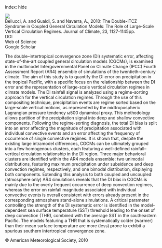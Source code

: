 index: hide

<div class="Citation">
    <div class="Citation-thumb CitationThumb-linked"  data-href="https://doi.org/10.1175/2009jcli3002.1">
      <img src="https://static.claimspace.cloud/climate-study-static/refs/thumbs/9/Bellucci_et_al_2010-thumb.png" />
    </div>

  <div class="Citation-body">
    <div class="Citation-text">Bellucci, A. and Gualdi, S. and Navarra, A., 2010: The Double-ITCZ Syndrome in Coupled General Circulation Models: The Role of Large-Scale Vertical Circulation Regimes. <span class="Article-journal">Journal of Climate, </span><span class="Article-volume">23, </span>1127-1145pp.</div>
    <div class="Citation-links">
      <div class="CitationLink" data-href="https://doi.org/10.1175/2009jcli3002.1">
        <div class="CitationLink-icon CitationLink-Doi"></div>
        <div class="CitationLink-text">DOI</div>
      </div>
      <div class="CitationLink" data-href="http://cel.webofknowledge.com/InboundService.do?customersID=atyponcel&smartRedirect=yes&mode=FullRecord&IsProductCode=Yes&product=CEL&Init=Yes&Func=Frame&action=retrieve&SrcApp=literatum&SrcAuth=atyponcel&SID=7CNc3cIRaBKjGbSujFM&UT=WOS:000275366600008">
        <div class="CitationLink-icon CitationLink-Isi"></div>
        <div class="CitationLink-text">Web of Science</div>
      </div>
      <div class="CitationLink" data-href="https://scholar.google.com/scholar?q=10.1175/2009jcli3002.1">
        <div class="CitationLink-icon CitationLink-Scholar"></div>
        <div class="CitationLink-text">Google Scholar</div>
      </div>
    </div>
  </div>
</div>

The double–intertropical convergence zone (DI) systematic error, affecting state-of-the-art coupled general circulation models (CGCMs), is examined in the multimodel Intergovernmental Panel on Climate Change (IPCC) Fourth Assessment Report (AR4) ensemble of simulations of the twentieth-century climate. The aim of this study is to quantify the DI error on precipitation in the tropical Pacific, with a specific focus on the relationship between the DI error and the representation of large-scale vertical circulation regimes in climate models. The DI rainfall signal is analyzed using a regime-sorting approach for the vertical circulation regimes. Through the use of this compositing technique, precipitation events are regime sorted based on the large-scale vertical motions, as represented by the midtropospheric Lagrangian pressure tendency ω500 dynamical proxy. This methodology allows partition of the precipitation signal into deep and shallow convective components. Following the regime-sorting diagnosis, the total DI bias is split into an error affecting the magnitude of precipitation associated with individual convective events and an error affecting the frequency of occurrence of single convective regimes. It is shown that, despite the existing large intramodel differences, CGCMs can be ultimately grouped into a few homogenous clusters, each featuring a well-defined rainfall–vertical circulation relationship in the DI region. Three major behavioral clusters are identified within the AR4 models ensemble: two unimodal distributions, featuring maximum precipitation under subsidence and deep convection regimes, respectively, and one bimodal distribution, displaying both components. Extending this analysis to both coupled and uncoupled (atmosphere only) AR4 simulations reveals that the DI bias in CGCMs is mainly due to the overly frequent occurrence of deep convection regimes, whereas the error on rainfall magnitude associated with individual convective events is overall consistent with errors already present in the corresponding atmosphere stand-alone simulations. A critical parameter controlling the strength of the DI systematic error is identified in the model-dependent sea surface temperature (SST) threshold leading to the onset of deep convection (THR), combined with the average SST in the southeastern Pacific. The models featuring a THR that is systematically colder (warmer) than their mean surface temperature are more (less) prone to exhibit a spurious southern intertropical convergence zone.

<div class="Citation-copy">
&copy; American Meteorological Society, 2010
</div>